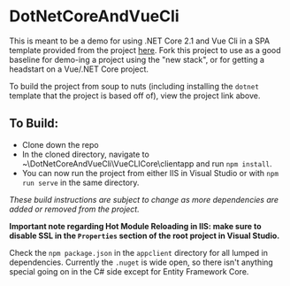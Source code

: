 # DotNetCoreAndVueCli

This is meant to be a demo for using .NET Core 2.1 and Vue Cli in a SPA template provided from the project [here][project]. Fork this project to use as a good baseline for demo-ing a project using the "new stack", or for getting a headstart on a Vue/.NET Core project.

[project]: https://github.com/ow-en/ASPCoreVueCLITemplate

To build the project from soup to nuts (including installing the `dotnet` template that the project is based off of), view the project link above.

## To Build:

- Clone down the repo
- In the cloned directory, navigate to ~\DotNetCoreAndVueCli\VueCLICore\clientapp and run `npm install`.
- You can now run the project from either IIS in Visual Studio or with `npm run serve` in the same directory.

_These build instructions are subject to change as more dependencies are added or removed from the project._

**Important note regarding Hot Module Reloading in IIS: make sure to disable SSL in the `Properties` section of the root project in Visual Studio.**

Check the `npm package.json` in the `appclient` directory for all lumped in dependencies. Currently the `.nuget` is wide open, so there isn't anything special going on in the C# side except for Entity Framework Core.



